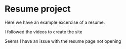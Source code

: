 # Resume project

Here we have an example excercise of a resume.

I followed the videos to create the site

Seems I have an issue with the resume page not opening